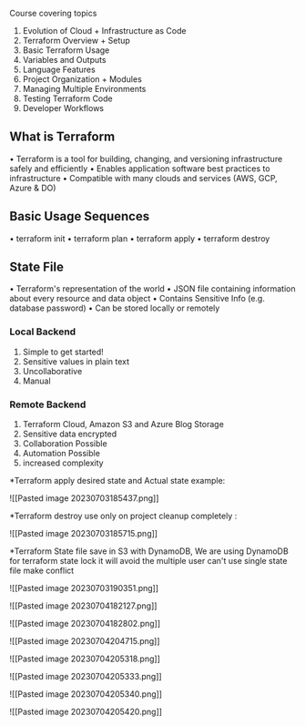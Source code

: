Course covering topics 
1. Evolution of Cloud + Infrastructure as Code
3. Terraform Overview + Setup
4. Basic Terraform Usage
5. Variables and Outputs
6. Language Features
7. Project Organization + Modules
8. Managing Multiple Environments
9. Testing Terraform Code
10. Developer Workflows


## What is Terraform 

• Terraform is a tool for building, changing, and versioning infrastructure safely and efficiently
• Enables application software best practices to infrastructure
• Compatible with many clouds and services (AWS, GCP, Azure & DO)

## Basic Usage Sequences

• terraform init
• terraform plan
• terraform apply
• terraform destroy

## State File
• Terraform's representation of the world
• JSON file containing information about every resource and data object
• Contains Sensitive Info (e.g.
database password)
• Can be stored locally or remotely

### Local Backend
1. Simple to get started!
2. Sensitive values in plain text
3. Uncollaborative
4. Manual

### Remote Backend
1. Terraform Cloud, Amazon S3 and Azure Blog Storage
2. Sensitive data encrypted 
3. Collaboration Possible 
4. Automation Possible 
5. increased complexity 

 *Terraform apply desired state and Actual state example:

![[Pasted image 20230703185437.png]]

*Terraform destroy use only on project cleanup completely :

![[Pasted image 20230703185715.png]]

*Terraform State file save in S3 with DynamoDB, We are using DynamoDB for terraform state lock it will avoid the multiple user can't use single state file make conflict 

![[Pasted image 20230703190351.png]]

![[Pasted image 20230704182127.png]]

![[Pasted image 20230704182802.png]]


![[Pasted image 20230704204715.png]]

![[Pasted image 20230704205318.png]]


![[Pasted image 20230704205333.png]]

![[Pasted image 20230704205340.png]]


![[Pasted image 20230704205420.png]]